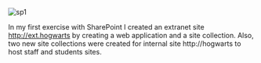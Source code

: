 ![sp1](https://user-images.githubusercontent.com/14170402/39821642-e24adcbc-5365-11e8-9ab0-80fd33c07ec3.gif)

In my first exercise with SharePoint I created an extranet site http://ext.hogwarts by creating a web application and a site collection. 
Also, two new site collections were created for internal site http://hogwarts to host staff and students sites.
